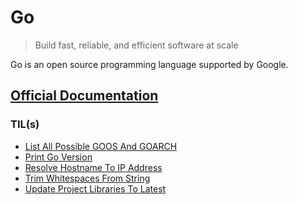 # Go

> Build fast, reliable, and efficient software at scale

Go is an open source programming language supported by Google.

## [Official Documentation](https://go.dev/doc/)

### TIL(s)

- [List All Possible GOOS And GOARCH](list-all-goos-and-goarch.md)
- [Print Go Version](print-go-version.md)
- [Resolve Hostname To IP Address](resolve-hostname-to-ip-address.md)
- [Trim Whitespaces From String](trim-whitespaces-from-string.md)
- [Update Project Libraries To Latest](update-project-libraries-to-latest.md)
